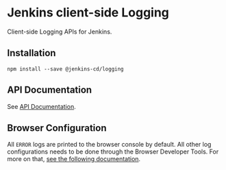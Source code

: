 # Jenkins client-side Logging

Client-side Logging APIs for Jenkins.
 
## Installation

```
npm install --save @jenkins-cd/logging
```

## API Documentation

See [API Documentation](https://tfennelly.github.io/jenkins-js-logging/).

## Browser Configuration

All `ERROR` logs are printed to the browser console by default. All other log configurations needs to be done through the Browser Developer Tools. For more on that, [see the following documentation](/index.html#browser-config).